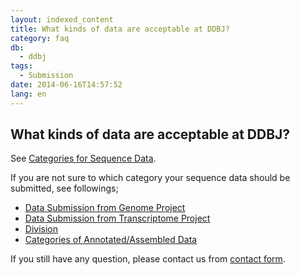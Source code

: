 ```yaml
---
layout: indexed_content
title: What kinds of data are acceptable at DDBJ?
category: faq
db:
  - ddbj
tags: 
  - Submission
date: 2014-06-16T14:57:52
lang: en
---
```


## What kinds of data are acceptable at DDBJ?

<p>See <a href="/documents/data-categories-e.html">Categories for Sequence Data</a>. </p>
<p>If you are not sure to which category your sequence data should be submitted, see followings; </p>
<ul>
  <li><a href="/ddbj/genome-e.html">Data Submission from Genome Project</a></li>
  <li><a href="/ddbj/transcriptome-e.html">Data Submission from Transcriptome Project</a></li>
  <li><a href="/ddbj/flat-file-e.html#DivisionB">Division</a></li>
  <li><a href="/documents/data-categories-e.html#detail">Categories of Annotated/Assembled Data</a></li>
</ul>
<p>If you still have any question, please contact us from <a href="/contact-ddbj-e.html#to-ddbj">contact form</a>.</p>
